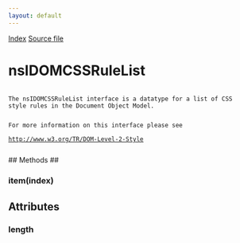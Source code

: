 ```yaml
---
layout: default
---
```

<div id='links'><a href="../index.html">Index</a>
<a href="http://dxr.mozilla.org/mozilla-central/source/dom/interfaces/css/nsIDOMCSSRuleList.idl">Source file</a>
</div>

# nsIDOMCSSRuleList #
<code>  
The nsIDOMCSSRuleList interface is a datatype for a list of CSS  
style rules in the Document Object Model.  
  
For more information on this interface please see  
http://www.w3.org/TR/DOM-Level-2-Style  
  
</code>
## Methods ##

### item(index) ###

## Attributes ##

### length ###
